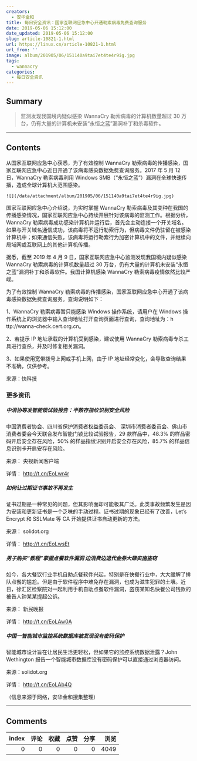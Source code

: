 ```yaml
---
creators:
  - 安华金和
title: 每日安全资讯：国家互联网应急中心开通勒索病毒免费查询服务
date: 2019-05-06 15:12:00
date_updated: 2019-05-06 15:12:00
slug: article-10821-1.html
url: https://linux.cn/article-10821-1.html
url_from: ''
image: album/201905/06/151140a9tai7et4te4r9ig.jpg
tags:
  - wannacry
categories:
  - 每日安全资讯
---
```


## Summary

> 监测发现我国境内疑似感染 WannaCry 勒索病毒的计算机数量超过 30 万台，仍有大量的计算机未安装“永恒之蓝”漏洞补丁和杀毒软件。

***

<!-- more -->

## Contents

从国家互联网应急中心获悉，为了有效控制 WannaCry 勒索病毒的传播感染，国家互联网应急中心近日开通了该病毒感染数据免费查询服务。2017 年 5 月 12 日，WannaCry 勒索病毒利用 Windows SMB（“永恒之蓝”）漏洞在全球快速传播，造成全球计算机大范围感染。

`![](/data/attachment/album/201905/06/151140a9tai7et4te4r9ig.jpg)`

国家互联网应急中心介绍说，为实时掌握 WannaCry 勒索病毒及其变种在我国的传播感染情况，国家互联网应急中心持续开展针对该病毒的监测工作。根据分析，WannaCry 勒索病毒成功感染计算机并运行后，首先会主动连接一个开关域名。如果与开关域名通信成功，该病毒将不运行勒索行为，但病毒文件仍驻留在被感染计算机中；如果通信失败，该病毒将运行勒索行为加密计算机中的文件，并继续向局域网或互联网上的其他计算机传播。

据悉，截至 2019 年 4 月 9 日，国家互联网应急中心监测发现我国境内疑似感染 WannaCry 勒索病毒的计算机数量超过 30 万台，仍有大量的计算机未安装“永恒之蓝”漏洞补丁和杀毒软件。我国计算机感染 WannaCry 勒索病毒疫情依然比较严峻。

为了有效控制 WannaCry 勒索病毒的传播感染，国家互联网应急中心开通了该病毒感染数据免费查询服务。查询说明如下：

1、WannaCry 勒索病毒暂只能感染 Windows 操作系统，请用户在 Windows 操作系统上的浏览器中输入查询地址打开查询页面进行查询，查询地址为：h ttp://wanna-check.cert.org.cn。

2、若提示 IP 地址承载的计算机受到感染，建议使用 WannaCry 勒索病毒专杀工具进行查杀，并及时修复相关漏洞。

3、如果使用宽带拨号上网或手机上网，由于 IP 地址经常变化，会导致查询结果不准确，仅供参考。

来源：快科技

### 更多资讯

##### 中消协等发智能锁试验报告：半数存指纹识别安全风险

中国消费者协会、四川省保护消费者权益委员会、 深圳市消费者委员会、佛山市消费者委会今天联合发布智能门锁比较试验报告，29 款样品中，48.3% 的样品密码开启安全存在风险，50% 的样品指纹识别开启安全存在风险，85.7% 的样品信息识别卡开启安存在风险。

来源： 央视新闻客户端

详情： <http://t.cn/EoLwr4r> 

##### 如何让过期证书事故不再发生

证书过期是一种常见的问题，但其影响面却可能极其广泛。此类事故频繁发生是因为安装和更新证书是一个乏味的手动过程。证书过期的现象已经有了改善，Let’s Encrypt 和 SSLMate 等 CA 开始提供证书自动更新的方法。

来源： solidot.org

详情： <http://t.cn/EoLwsEt> 

##### 男子购买“教程”掌握点餐软件漏洞 边消费边退代金券大肆实施盗窃

如今，各大餐饮行业手机自助点餐软件兴起，特别是在快餐行业中，大大缓解了排队点餐的尴尬。但是由于软件程序中难免存在漏洞，也成为滋生犯罪的土壤。近日，徐汇区检察院对一起利用手机自助点餐软件漏洞，盗窃某知名快餐公司钱款的被告人钟某某提起公诉。

来源： 新民晚报

详情： <http://t.cn/EoLAw0A> 

##### 中国一智能城市监控系统数据库被发现没有密码保护

智能城市设计旨在让居民生活更轻松，但如果它的监控系统数据泄露？John Wethington 报告一个智能城市数据库没有密码保护可以直接通过浏览器访问。

来源：solidot.org

详情： <http://t.cn/EoLAb4Q> 

（信息来源于网络，安华金和搜集整理）

***

## Comments


|   index |   评论 |   收藏 |   点赞 |   分享 |   浏览 |
|--------:|-------:|-------:|-------:|-------:|-------:|
|       0 |      0 |      0 |      0 |      0 |   4049 |
